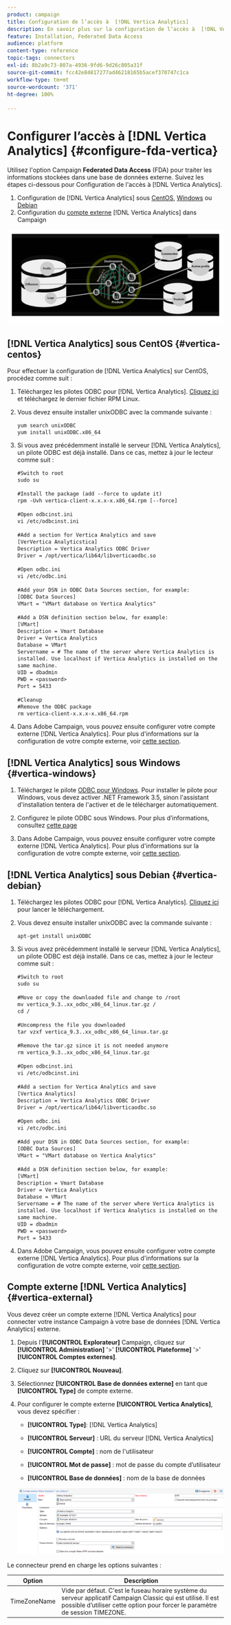 ```yaml
---
product: campaign
title: Configuration de l’accès à  [!DNL Vertica Analytics]
description: En savoir plus sur la configuration de l’accès à  [!DNL Vertica Analytics]  dans FDA
feature: Installation, Federated Data Access
audience: platform
content-type: reference
topic-tags: connectors
exl-id: 8b2a9c73-807a-4936-9fd6-9d26c805a31f
source-git-commit: fcc42e84817277ad46218165b5acef370747c1ca
workflow-type: tm+mt
source-wordcount: '371'
ht-degree: 100%

---
```


# Configurer l’accès à [!DNL Vertica Analytics] {#configure-fda-vertica}



Utilisez l&#39;option Campaign **Federated Data Access** (FDA) pour traiter les informations stockées dans une base de données externe. Suivez les étapes ci-dessous pour Configuration de l&#39;accès à [!DNL Vertica Analytics].

1. Configuration de [!DNL Vertica Analytics] sous [CentOS](#vertica-centos), [Windows](#vertica-windows) ou [Debian](#vertica-debian)
1. Configuration du [compte externe](#vertica-external) [!DNL Vertica Analytics] dans Campaign

![](assets/snowflake_3.png)

## [!DNL Vertica Analytics] sous CentOS {#vertica-centos}

Pour effectuer la configuration de [!DNL Vertica Analytics] sur CentOS, procédez comme suit :

1. Téléchargez les pilotes ODBC pour [!DNL Vertica Analytics]. [Cliquez ici](https://www.vertica.com/download/vertica/client-drivers/) et téléchargez le dernier fichier RPM Linux.

1. Vous devez ensuite installer unixODBC avec la commande suivante :

   ```
   yum search unixODBC
   yum install unixODBC.x86_64
   ```

1. Si vous avez précédemment installé le serveur [!DNL Vertica Analytics], un pilote ODBC est déjà installé. Dans ce cas, mettez à jour le lecteur comme suit :

   ```
   #Switch to root
   sudo su
   
   #Install the package (add --force to update it)
   rpm -Uvh vertica-client-x.x.x-x.x86_64.rpm [--force]
   
   #Open odbcinst.ini
   vi /etc/odbcinst.ini
   
   #Add a section for Vertica Analytics and save
   [VerVertica Analyticstica]
   Description = Vertica Analytics ODBC Driver
   Driver = /opt/vertica/lib64/libverticaodbc.so
   
   #Open odbc.ini
   vi /etc/odbc.ini
   
   #Add your DSN in ODBC Data Sources section, for example:
   [ODBC Data Sources]
   VMart = "VMart database on Vertica Analytics"
   
   #Add a DSN definition section below, for example:
   [VMart]
   Description = Vmart Database
   Driver = Vertica Analytics
   Database = VMart
   Servername = # The name of the server where Vertica Analytics is installed. Use localhost if Vertica Analytics is installed on the same machine.
   UID = dbadmin
   PWD = <password>
   Port = 5433
   
   #Cleanup
   #Remove the ODBC package
   rm vertica-client-x.x.x-x.x86_64.rpm
   ```

1. Dans Adobe Campaign, vous pouvez ensuite configurer votre compte externe [!DNL Vertica Analytics]. Pour plus d&#39;informations sur la configuration de votre compte externe, voir [cette section](#vertica-external).

## [!DNL Vertica Analytics] sous Windows {#vertica-windows}

1. Téléchargez le pilote [ODBC pour Windows](https://www.vertica.com/download/vertica/client-drivers/). Pour installer le pilote pour Windows, vous devez activer .NET Framework 3.5, sinon l&#39;assistant d&#39;installation tentera de l&#39;activer et de le télécharger automatiquement.

1. Configurez le pilote ODBC sous Windows. Pour plus d’informations, consultez [cette page](https://www.vertica.com/docs/9.2.x/HTML/Content/Authoring/ConnectingToVertica/ClientODBC/SettingUpADSN.htm)

1. Dans Adobe Campaign, vous pouvez ensuite configurer votre compte externe [!DNL Vertica Analytics]. Pour plus d&#39;informations sur la configuration de votre compte externe, voir [cette section](#vertical-external).

## [!DNL Vertica Analytics] sous Debian {#vertica-debian}

1. Téléchargez les pilotes ODBC pour [!DNL Vertica Analytics]. [Cliquez ici](https://sfc-repo.snowflakecomputing.com/odbc/linux/latest/index.html) pour lancer le téléchargement.

1. Vous devez ensuite installer unixODBC avec la commande suivante :

   ```
   apt-get install unixODBC
   ```

1. Si vous avez précédemment installé le serveur [!DNL Vertica Analytics], un pilote ODBC est déjà installé. Dans ce cas, mettez à jour le lecteur comme suit :

   ```
   #Switch to root
   sudo su
   
   #Move or copy the downloaded file and change to /root
   mv vertica_9.3..xx_odbc_x86_64_linux.tar.gz /
   cd /
   
   #Uncompress the file you downloaded
   tar vzxf vertica_9.3..xx_odbc_x86_64_linux.tar.gz
   
   #Remove the tar.gz since it is not needed anymore
   rm vertica_9.3..xx_odbc_x86_64_linux.tar.gz
   
   #Open odbcinst.ini
   vi /etc/odbcinst.ini
   
   #Add a section for Vertica Analytics and save
   [Vertica Analytics]
   Description = Vertica Analytics ODBC Driver
   Driver = /opt/vertica/lib64/libverticaodbc.so
   
   #Open odbc.ini
   vi /etc/odbc.ini
   
   #Add your DSN in ODBC Data Sources section, for example:
   [ODBC Data Sources]
   VMart = "VMart database on Vertica Analytics"
   
   #Add a DSN definition section below, for example:
   [VMart]
   Description = Vmart Database
   Driver = Vertica Analytics
   Database = VMart
   Servername = # The name of the server where Vertica Analytics is installed. Use localhost if Vertica Analytics is installed on the same machine.
   UID = dbadmin
   PWD = <password>
   Port = 5433
   ```

1. Dans Adobe Campaign, vous pouvez ensuite configurer votre compte externe [!DNL Vertica Analytics]. Pour plus d&#39;informations sur la configuration de votre compte externe, voir [cette section](#vertica-external).

## Compte externe [!DNL Vertica Analytics] {#vertica-external}

Vous devez créer un compte externe [!DNL Vertica Analytics] pour connecter votre instance Campaign à votre base de données [!DNL Vertica Analytics] externe.

1. Depuis l&#39;**[!UICONTROL Explorateur]** Campaign, cliquez sur **[!UICONTROL Administration]** &#39;>&#39; **[!UICONTROL Plateforme]** &#39;>&#39; **[!UICONTROL Comptes externes]**.

1. Cliquez sur **[!UICONTROL Nouveau]**.

1. Sélectionnez **[!UICONTROL Base de données externe]** en tant que **[!UICONTROL Type]** de compte externe.

1. Pour configurer le compte externe **[!UICONTROL Vertica Analytics]**, vous devez spécifier : 

   * **[!UICONTROL Type]**: [!DNL Vertica Analytics]

   * **[!UICONTROL Serveur]** : URL du serveur [!DNL Vertica Analytics]

   * **[!UICONTROL Compte]** : nom de l&#39;utilisateur

   * **[!UICONTROL Mot de passe]** : mot de passe du compte d’utilisateur

   * **[!UICONTROL Base de données]** : nom de la base de données

   ![](assets/vertica.png)

Le connecteur prend en charge les options suivantes :

| Option | Description |
|---|---|
| TimeZoneName | Vide par défaut. C&#39;est le fuseau horaire système du serveur applicatif Campaign Classic qui est utilisé. Il est possible d’utiliser cette option pour forcer le paramètre de session TIMEZONE. |

